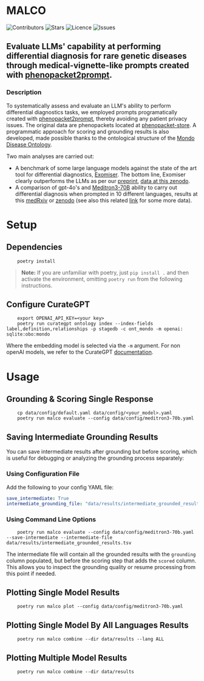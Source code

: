 # MALCO

![Contributors](https://img.shields.io/github/contributors/monarch-initiative/pheval.llm?style=plastic)
![Stars](https://img.shields.io/github/stars/monarch-initiative/pheval.llm)
![Licence](https://img.shields.io/github/license/monarch-initiative/pheval.llm)
![Issues](https://img.shields.io/github/issues/monarch-initiative/pheval.llm)

## Evaluate LLMs' capability at performing differential diagnosis for rare genetic diseases through medical-vignette-like prompts created with [phenopacket2prompt](https://github.com/monarch-initiative/phenopacket2prompt). 

### Description
To systematically assess and evaluate an LLM's ability to perform differential diagnostics tasks, we employed prompts programatically created with [phenopacket2prompt](https://github.com/monarch-initiative/phenopacket2prompt), thereby avoiding any patient privacy issues. The original data are phenopackets located at [phenopacket-store](https://github.com/monarch-initiative/phenopacket-store/). A programmatic approach for scoring and grounding results is also developed, made possible thanks to the ontological structure of the [Mondo Disease Ontology](https://mondo.monarchinitiative.org/).

Two main analyses are carried out:
- A benchmark of some large language models against the state of the art tool for differential diagnostics, [Exomiser](https://github.com/exomiser/Exomiser). The bottom line, Exomiser clearly outperforms the LLMs as per our [preprint](https://www.medrxiv.org/content/10.1101/2024.07.22.24310816v3), [data at this zenodo](https://doi.org/10.5281/zenodo.14008476).
- A comparison of gpt-4o's and [Meditron3-70B](https://huggingface.co/OpenMeditron/Meditron3-70B) ability to carry out differential diagnosis when prompted in 10 different languages, results at this [medRxiv](https://www.medrxiv.org/content/10.1101/2025.02.26.25322769v1) or [zenodo](https://doi.org/10.5281/zenodo.14804250) (see also this related [link](https://doi.org/10.5281/zenodo.15065293) for some more data). 

# Setup
## Dependencies
```
    poetry install
```
> **Note:** If you are unfamiliar with poetry, just `pip install .` and then activate the environment, omitting `poetry run` from the following instructions.

## Configure CurateGPT
```
    export OPENAI_API_KEY=<your key>
    poetry run curategpt ontology index --index-fields label,definition,relationships -p stagedb -c ont_mondo -m openai: sqlite:obo:mondo
```
Where the embedding model is selected via the `-m` argument. For non openAI models, we refer to the CurateGPT [documentation](https://github.com/monarch-initiative/curategpt?tab=readme-ov-file#selecting-models).
# Usage

## Grounding & Scoring Single Response
```
    cp data/config/default.yaml data/config/<your_model>.yaml
    poetry run malco evaluate --config data/config/meditron3-70b.yaml
```

## Saving Intermediate Grounding Results
You can save intermediate results after grounding but before scoring, which is useful for debugging or analyzing the grounding process separately:

### Using Configuration File
Add the following to your config YAML file:
```yaml
save_intermediate: True
intermediate_grounding_file: "data/results/intermediate_grounded_results.tsv"
```

### Using Command Line Options
```
    poetry run malco evaluate --config data/config/meditron3-70b.yaml --save-intermediate --intermediate-file data/results/intermediate_grounded_results.tsv
```

The intermediate file will contain all the grounded results with the `grounding` column populated, but before the scoring step that adds the `scored` column. This allows you to inspect the grounding quality or resume processing from this point if needed.
## Plotting Single Model Results
```
    poetry run malco plot --config data/config/meditron3-70b.yaml 
```
## Plotting Single Model By All Languages Results
```
    poetry run malco combine --dir data/results --lang ALL
```
## Plotting Multiple Model Results
```
    poetry run malco combine --dir data/results
```
